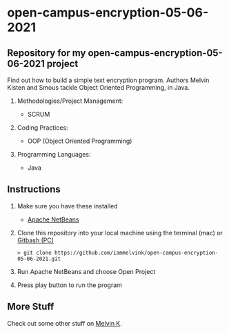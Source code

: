 # open-campus-encryption-05-06-2021

## Repository for my open-campus-encryption-05-06-2021 project

Find out how to build a simple text encryption program. Authors Melvin Kisten
and Smous tackle Object Oriented Programming, in Java.

1. Methodologies/Project Management:
   - SCRUM
2. Coding Practices:

   - OOP (Object Oriented Programming)

3. Programming Languages:
   - Java

## Instructions

1. Make sure you have these installed

   - [Apache NetBeans](https://netbeans.apache.org/download/index.html 'Apache NetBeans')

2. Clone this repository into your local machine using the terminal (mac) or
   [Gitbash (PC)](https://git-scm.com/download/win 'Gitbash (PC)')

   ```
   > git clone https://github.com/iammelvink/open-campus-encryption-05-06-2021.git
   ```

3. Run Apache NetBeans and choose Open Project

4. Press play button to run the program

## More Stuff

Check out some other stuff on
[Melvin K](https://github.com/iammelvink 'Melvin K GitHub page').
